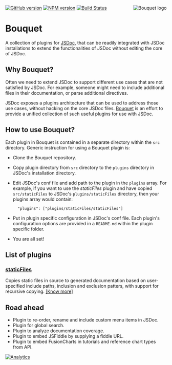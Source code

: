<a href="http://www.fusioncharts.com/"><img src="http://fusioncharts.github.io/bouquet/images/bouquet.png" alt="Bouquet logo" align="right" /></a>
[![GitHub version][git-badge]](https://github.com/fusioncharts/bouquet)
[![NPM version][npm-badge]](https://npmjs.org/package/bouquet)
[![Build Status][travis-badge]](https://travis-ci.org/fusioncharts/bouquet)

# Bouquet

A collection of plugins for [JSDoc](http://usejsdoc.org), that can be readily integrated with JSDoc installations to extend the functionalities of JSDoc without editing the core of JSDoc.

## Why Bouquet?

Often we need to extend JSDoc to support different use cases that are not satisfied by JSDoc. For example, someone might need to include additional files in their documentation, or parse additional directives.

JSDoc exposes a plugins architecture that can be used to address those use cases, without hacking on the core JSDoc files. [Bouquet](https://github.com/fusioncharts/bouquet) is an effort to provide a unified collection of such useful plugins for use with JSDoc.

## How to use Bouquet?

Each plugin in Bouquet is contained in a separate directory within the `src` directory. Generic instruction for using a Bouquet plugin is:

 - Clone the Bouquet repository.
 - Copy plugin directory from `src` directory to the `plugins` directory in JSDoc's installation directory.
 - Edit JSDoc's conf file and add path to the plugin in the `plugins` array. For example, if you want to use the _staticFiles_ plugin and have copied `src/staticFiles` to JSDoc's `plugins/staticFiles` directory, then your plugins array would contain:

         "plugins": ["plugins/staticFiles/staticFiles"]

 - Put in plugin specific configuration in JSDoc's conf file. Each plugin's configuration options are provided in a `README.md` within the plugin specific folder.
 - You are all set!

## List of plugins

### [staticFiles](src/staticFiles)

Copies static files in source to generated documentation based on user-specified include paths, inclusion and exclusion patters, with support for recursive copying. [[Know more]](src/staticFiles/README.md)

## Road ahead

 - Plugin to re-order, rename and include custom menu items in JSDoc.
 - Plugin for global search.
 - Plugin to analyze documentation coverage.
 - Plugin to embed JSFiddle by supplying a fiddle URL.
 - Plugin to embed FusionCharts in tutorials and reference chart types from API.

[git-badge]: https://badge.fury.io/gh/fusioncharts%2Fbouquet.png
[npm-badge]: https://badge.fury.io/js/bouquet.png
[travis-badge]: https://travis-ci.org/fusioncharts/bouquet.png?branch=master

[![Analytics](https://ga-beacon.appspot.com/UA-45124206-2/bouquet/index)](https://github.com/igrigorik/ga-beacon)
